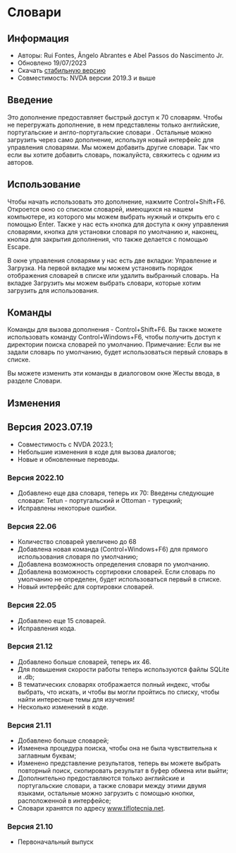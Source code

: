 # Словари


## Информация
* Авторы: Rui Fontes, Ângelo Abrantes e Abel Passos do Nascimento Jr.
* Обновлено 19/07/2023
* Скачать [стабильную версию][1]
* Совместимость: NVDA версии 2019.3 и выше


## Введение
Это дополнение предоставляет быстрый доступ к 70 словарям.
Чтобы не перегружать дополнение, в нем представлены только английские, португальские и англо-португальские словари .
Остальные можно загрузить через само дополнение, используя новый интерфейс для управления словарями.
Мы можем добавить другие словари. Так что если вы хотите добавить словарь, пожалуйста, свяжитесь с одним из авторов.


## Использование

Чтобы начать использовать это дополнение, нажмите Control+Shift+F6.
Откроется окно со списком словарей, имеющихся на нашем компьютере, из которого мы можем выбрать нужный и открыть его с помощью Enter.
Также у нас есть кнопка для доступа к окну управления словарями, кнопка для установки словаря по умолчанию и, наконец, кнопка для закрытия дополнения, что также делается с помощью Escape.

В окне управления словарями у нас есть две вкладки: Управление и Загрузка.
На первой вкладке мы можем установить порядок отображения словарей в списке или удалить выбранный словарь.
На вкладке Загрузить мы можем выбрать словари, которые хотим загрузить для использования.


## Команды
Команды для вызова дополнения - Control+Shift+F6.
Вы также можете использовать команду Control+Windows+F6, чтобы получить доступ к директории поиска словарей по умолчанию.
Примечание: Если вы не задали словарь по умолчанию, будет использоваться первый словарь в списке.

Вы можете изменить эти команды в диалоговом окне Жесты ввода, в разделе Словари.


## Изменения


## Версия 2023.07.19
* Совместимость с NVDA 2023.1;
* Небольшие изменения в коде для вызова диалогов;
* Новые и обновленные переводы.

### Версия 2022.10
* Добавлено еще два словаря, теперь их 70:
	Введены следующие словари: Tetun - португальский и Ottoman - турецкий;
* Исправлены некоторые ошибки.

### Версия 22.06
* Количество словарей увеличено до 68
* Добавлена новая команда (Control+Windows+F6) для прямого использования словаря по умолчанию;
* Добавлена возможность определения словаря по умолчанию.
* Добавлена возможность сортировки словарей. Если словарь по умолчанию не определен, будет использоваться первый в списке.
* Новый интерфейс для сортировки словарей.

### Версия 22.05
* Добавлено еще 15 словарей.
* Исправления кода.

### Версия 21.12
* Добавлено больше словарей, теперь их 46.
* Для повышения скорости работы теперь используются файлы SQLite и .db;
* В тематических словарях отображается полный индекс, чтобы выбрать, что искать, и чтобы вы могли пройтись по списку, чтобы найти интересные темы для изучения!
* Несколько изменений в коде.

### Версия 21.11
* Добавлено больше словарей;
* Изменена процедура поиска, чтобы она не была чувствительна к заглавным буквам;
* Изменено представление результатов, теперь вы можете выбрать повторный поиск, скопировать результат в буфер обмена или выйти;
* Дополнительно предоставляются только английские и португальские словари, а также словари между этими двумя языками, остальные можно загрузить с помощью кнопки, расположенной в интерфейсе;
* Словари хранятся по адресу www.tiflotecnia.net.

### Версия 21.10
* Первоначальный выпуск

[1]: https://github.com/ruifontes/Dictionaries/releases/download/2023.07.19/dictionaries-2023.07.19.nvda-addon

